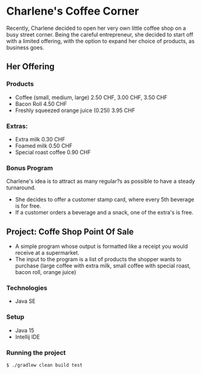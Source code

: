 # Charlene's Coffee Corner
Recently, Charlene decided to open her very own little coffee shop on a busy street corner.
Being the careful entrepreneur, she decided to start off with a limited offering, with the option to expand her choice of products, as
business goes.

## Her Offering
### Products 
- Coffee (small, medium, large) 2.50 CHF, 3.00 CHF, 3.50 CHF
- Bacon Roll 4.50 CHF
- Freshly squeezed orange juice (0.25l) 3.95 CHF
### Extras:
- Extra milk 0.30 CHF
- Foamed milk 0.50 CHF
- Special roast coffee 0.90 CHF
### Bonus Program
Charlene's idea is to attract as many regular?s as possible to have a steady turnaround.
- She decides to offer a customer stamp card, where every 5th beverage is for free.
- If a customer orders a beverage and a snack, one of the extra's is free.

## Project: Coffe Shop Point Of Sale
- A simple program whose output is formatted like a receipt you would receive at a supermarket.
- The input to the program is a list of products the shopper wants to purchase (large coffee with extra milk, small coffee with special roast,
bacon roll, orange juice)

### Technologies
- Java SE

### Setup
- Java 15
- Intellij IDE

### Running the project
```
$ ./gradlew clean build test
```